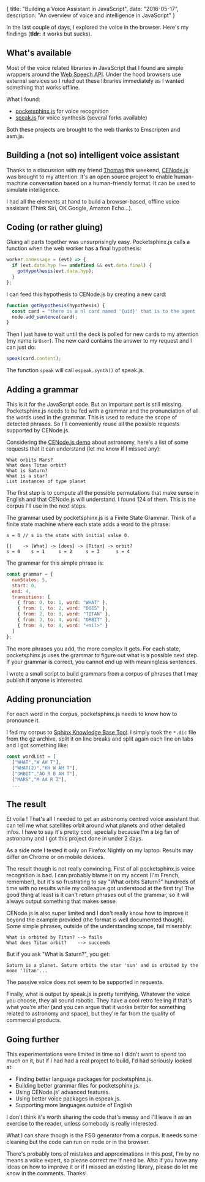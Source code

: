 {
  title: "Building a Voice Assistant in JavaScript",
  date: "2016-05-17",
  description: "An overview of voice and intelligence in JavaScript"
}

In the last couple of days, I explored the voice in the browser. Here's my findings (**tldr:** it works but sucks).

## What's available
Most of the voice related libraries in  JavaScript that I found are simple wrappers around the [Web Speech API](https://dvcs.w3.org/hg/speech-api/raw-file/tip/speechapi.html). Under the hood browsers use external services so I ruled out these libraries immediately as I wanted something that works offline.

What I found:

* [pocketsphinx.js](https://github.com/syl22-00/pocketsphinx.js) for voice recognition
* [speak.js](https://github.com/kripken/speak.js/) for voice synthesis (several forks available)

Both these projects are brought to the web thanks to Emscripten and asm.js.

## Building a (not so) intelligent voice assistant
Thanks to a discussion with my friend [Thomas](https://twitter.com/oncletom) this weekend, [CENode.js](http://cenode.io/) was brought to my attention. It's an open source project to enable human-machine conversation based on a human-friendly format. It can be used to simulate intelligence.

I had all the elements at hand to build a browser-based, offline voice assistant (Think Siri, OK Google, Amazon Echo...).

## Coding (or rather gluing)
Gluing all parts together was unsurprisingly easy. Pocketsphinx.js calls a function when the web worker has a final hypothesis:
```javascript
worker.onmessage = (evt) => {
  if (evt.data.hyp !== undefined && evt.data.final) {
    gotHypothesis(evt.data.hyp);
  }
};
```

I can feed this hypothesis to CENode.js by creating a new card:
```javascript
function gotHypothesis(hypothesis) {
  const card = "there is a nl card named '{uid}' that is to the agent 'agent1' and is from the individual 'User' and has the timestamp '{now}' as timestamp and has '" + hypothesis.replace(/'/g, "\\'") + "' as content.";
  node.add_sentence(card);
}
```

Then I just have to wait until the deck is polled for new cards to my attention (my name is `User`). The new card contains the answer to my request and I can just do:
```javascript
speak(card.content);
```

The function `speak` will call `espeak.synth()` of speak.js.

## Adding a grammar
This is it for the JavaScript code. But an important part is still missing. Pocketsphinx.js needs to be fed with a grammar and the pronunciation of all the words used in the grammar. This is used to reduce the scope of detected phrases. So I'll conveniently reuse all the possible requests supported by CENode.js.

Considering the [CENode.js demo](http://cenode.io/demo/) about astronomy, here's a list of some requests that it can understand (let me know if I missed any):
```
What orbits Mars?
What does Titan orbit?
What is Saturn?
What is a star?
List instances of type planet
```

The first step is to compute all the possible permutations that make sense in English and that CENode.js will understand. I found 124 of them. This is the corpus I'll use in the next steps.

The grammar used by pocketsphinx.js is a Finite State Grammar. Think of a finite state machine where each state adds a word to the phrase:
```
s = 0 // s is the state with initial value 0.

[]    -> [What] -> [does] -> [Titan] -> orbit?
s = 0    s = 1     s = 2     s = 3      s = 4
```

The grammar for this simple phrase is:
```javascript
const grammar = {
  numStates: 5,
  start: 0,
  end: 4,
  transitions: [
    { from: 0, to: 1, word: "WHAT" },
    { from: 1, to: 2, word: "DOES" },
    { from: 2, to: 3, word: "TITAN" },
    { from: 3, to: 4, word: "ORBIT" },
    { from: 4, to: 4, word: "<sil>" }
  ]
};
```

The more phrases you add, the more complex it gets. For each state, pocketsphinx.js uses the grammar to figure out what is a possible next step. If your grammar is correct, you cannot end up with meaningless sentences.

I wrote a small script to build grammars from a corpus of phrases that I may publish if anyone is interested.

## Adding pronunciation
For each word in the corpus, pocketsphinx.js needs to know how to pronounce it.

I fed my corpus to [Sphinx Knowledge Base Tool](http://www.speech.cs.cmu.edu/tools/lmtool-new.html). I simply took the `*.dic` file from the gz archive, split it on line breaks and split again each line on tabs and I got something like:
```javascript
const wordList = [
  ["WHAT","W AH T"],
  ["WHAT(2)","HH W AH T"],
  ["ORBIT","AO R B AH T"],
  ["MARS","M AA R Z"],
  ...
```

## The result
Et voila ! That's all I needed to get an astronomy centred voice assistant that can tell me what satellites orbit around what planets and other detailed infos. I have to say it's pretty cool, specially because I'm a big fan of astronomy and I got this project done in under 2 days.

As a side note I tested it only on Firefox Nightly on my laptop. Results may differ on Chrome or on mobile devices.

The result though is not really convincing. First of all pocketsphinx.js voice recognition is bad. I can probably blame it on  my accent (I'm French, remember), but it's so frustrating to say "What orbits Saturn?" hundreds of time with no results while my colleague got understood at the first try! The good thing at least is it can't return phrases out of the grammar, so it will always output something that makes sense.

CENode.js is also super limited and I don't really know how to improve it beyond the example provided (the format is well documented though). Some simple phrases, outside of the understanding scope, fail miserably:
```
What is orbited by Titan? --> fails
What does Titan orbit?    --> succeeds
```

But if you ask "What is Saturn?", you get:
```
Saturn is a planet. Saturn orbits the star 'sun' and is orbited by the moon 'Titan'...
```
The passive voice does not seem to be supported in requests.

Finally, what is output by speak.js is pretty terrifying. Whatever the voice you choose, they all sound robotic. They have a cool retro feeling if that's what you're after (and you can argue that it works better for something related to astronomy and space), but they're far from the quality of commercial products.

## Going further
This experimentations were limited in time so I didn't want to spend too much on it, but if I had had a real project to build, I'd had seriously looked at:

* Finding better language packages for pocketsphinx.js.
* Building better grammar files for pocketsphinx.js.
* Using CENode.js' advanced features.
* Using better voice packages in espeak.js.
* Supporting more languages outside of English

I don't think it's worth sharing the code that's messy and I'll leave it as an exercise to the reader, unless somebody is really interested.

What I can share though is the FSG generator from a corpus. It needs some cleaning but the code can run on node or in the browser.

There's probably tons of mistakes and approximations in this post, I'm by no means a voice expert, so please correct me if need be. Also if you have any ideas on how to improve it or if I missed an existing library, please do let me know in the comments. Thanks!

